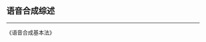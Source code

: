 ## 语音合成综述
------

《语音合成基本法》

<!-- <div align=center>
    <img src="zh-cn/img/word2vec/p8.png" /> 
</div> -->

<!-- ### 1. Class 1: OverView -->




